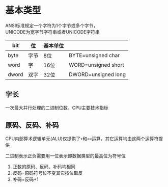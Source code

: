 # 基本类型

ANSI标准规定一个字符为1个字节或多个字节，  
UNICODE为宽字节字符串或者UNICODE字符串

| bit | 位 | 基本单位 |  |
| --- | --- | --- | --- |
| byte | 字节 | 8位 | BYTE=unsigned char |
| word | 字 | 16位 | WORD=unsigned short |
| dword | 双字 | 32位 | DWORD=unsigned long |

## 字长

一次最大并行处理的二进制位数，CPU主要技术指标

## 原码、反码、补码

CPU内部算术逻辑单元\(ALU\)仅提供了`+`和`<<`运算，其它运算均由这两个运算符提供

二进制表示正负需要用一位表示即数据类型的最高位为符号位

1. 正数的原码、反码、补码均相同
2. 反码=原码符号位不变其它按位取反
3. 补码=反码+1



